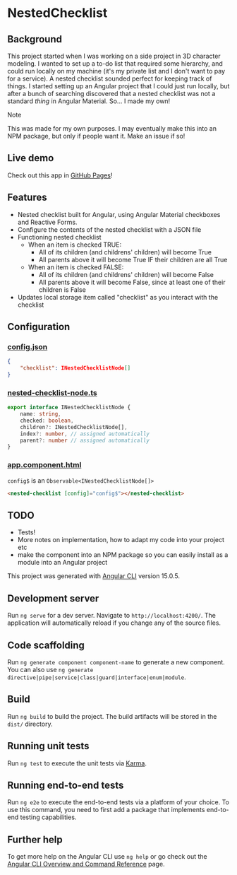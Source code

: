 # NestedChecklist

## Background
This project started when I was working on a side project in 3D character modeling. I wanted to set up a to-do list that required some hierarchy, and could run locally on my machine (it's my private list and I don't want to pay for a service). A nested checklist sounded perfect for keeping track of things. I started setting up an Angular project that I could just run locally, but after a bunch of searching discovered that a nested checklist was not a standard *thing* in Angular Material. So... I made my own!

> [!NOTE]
> This was made for my own purposes. I may eventually make this into an NPM package, but only if people want it. Make an issue if so!

## Live demo
Check out this app in [GitHub Pages](https://kingkarrow.github.io/angular-nested-checklist/)!

## Features
- Nested checklist built for Angular, using Angular Material checkboxes and Reactive Forms.
- Configure the contents of the nested checklist with a JSON file
- Functioning nested checklist
  - When an item is checked TRUE:
    - All of its children (and childrens' children) will become True
    - All parents above it will become True IF their children are all True
  - When an item is checked FALSE:
    - All of its children (and childrens' children) will become False
    - All parents above it will become False, since at least one of their children is False
- Updates local storage item called "checklist" as you interact with the checklist

## Configuration
### [config.json](src/assets/config.json)
``` json
{
    "checklist": INestedChecklistNode[]
}
```
### [nested-checklist-node.ts](src/app/modules/nested-checklist/models/nested-checklist-node.ts)
``` ts
export interface INestedChecklistNode {
    name: string,
    checked: boolean,
    children?: INestedChecklistNode[],
    index?: number, // assigned automatically
    parent?: number // assigned automatically
}
```
### [app.component.html](src/app/app.component.html)
`config$` is an `Observable<INestedChecklistNode[]>`
``` html
<nested-checklist [config]="config$"></nested-checklist>
```

## TODO
- Tests!
- More notes on implementation, how to adapt my code into your project etc
- make the component into an NPM package so you can easily install as a module into an Angular project

This project was generated with [Angular CLI](https://github.com/angular/angular-cli) version 15.0.5.

## Development server

Run `ng serve` for a dev server. Navigate to `http://localhost:4200/`. The application will automatically reload if you change any of the source files.

## Code scaffolding

Run `ng generate component component-name` to generate a new component. You can also use `ng generate directive|pipe|service|class|guard|interface|enum|module`.

## Build

Run `ng build` to build the project. The build artifacts will be stored in the `dist/` directory.

## Running unit tests

Run `ng test` to execute the unit tests via [Karma](https://karma-runner.github.io).

## Running end-to-end tests

Run `ng e2e` to execute the end-to-end tests via a platform of your choice. To use this command, you need to first add a package that implements end-to-end testing capabilities.

## Further help

To get more help on the Angular CLI use `ng help` or go check out the [Angular CLI Overview and Command Reference](https://angular.io/cli) page.
